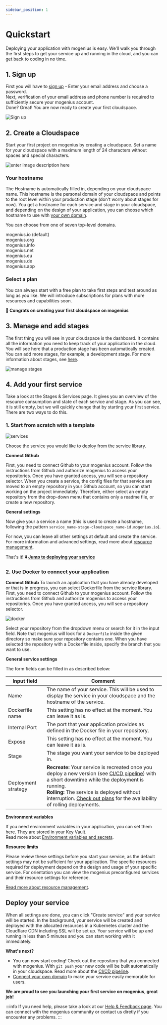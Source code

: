 ```yaml
---
sidebar_position: 1
---
```


# Quickstart
Deploying your application with mogenius is easy. We'll walk you through the first steps to get your service up and running in the cloud, and you can get back to coding in no time.

## 1. Sign up​
First you will have to [sign up](https://studio.mogenius.com/user/registration) - Enter your email address and choose a password.  
Next, verification of your email address and phone number is required to sufficiently secure your mogenius account.  
Done? Great! You are now ready to create your first cloudspace.

![Sign up](https://api.mogenius.com/file/id/7fbffa24-a76f-4ab4-9b67-671e841d089d)

## 2. Create a Cloudspace

Start your first project on mogenius by creating a cloudspace. Set a name for your cloudspace with a maximum length of 24 characters without spaces and special characters.

![enter image description here](https://api.mogenius.com/file/id/7ec47c7f-4dc0-4f5b-8a2f-b8345a369ae8)

### Your hostname

The Hostname is automatically filled in, depending on your cloudspace name. This hostname is the personal domain of your cloudspace and points to the root level within your production stage (don't worry about stages  for now). You get a hostname for each service and stage in your cloudspace, and depending on the design of your application, you can choose which hostname to use with [your own domain](./domains.md).

You can choose from one of seven top-level domains.

mogenius.io (default)  
mogenius.org  
mogenius.info  
mogenius.net  
mogenius.eu  
mogenius.de  
mogenius.app  

### Select a plan

You can always start with a free plan to take first steps and test around as long as you like. We will introduce subscriptions for plans with more resources and capabilities soon.

**🥳 Congrats on creating your first cloudspace on mogenius**

## 3. Manage and add stages

The first thing you will see in your cloudspace is the dashboard. It contains all the information you need to keep track of your application in the cloud. You will see here that a production stage has been automatically created. You can add more stages, for example, a development stage. For more information about stages, see [here](./../mogenius-platform/stages-and-services.md).

![manage stages](https://api.mogenius.com/file/id/31024a53-d670-43f8-b6fc-221cdf3c4083)

## 4. Add your first service

Take a look at the Stages & Services page. It gives you an overview of the resource consumption and state of each service and stage. As you can see, it is still empty, but we will quickly change that by starting your first service. There are two ways to do this.

### 1. Start from scratch with a template

![services](https://api.mogenius.com/file/id/1de8010c-b8fe-4fa7-9bf3-2b3790d3e8a9)

Choose the service you would like to deploy from the service library.

**Connect Github**

First, you need to connect Github to your mogenius account. Follow the instructions from Github and authorize mogenius to access your repositories. Once you have granted access, you will see a repository selector. When you create a service, the config files for that service are moved to an empty repository in your Github account, so you can start working on the project immediately. Therefore, either select an empty repository from the drop-down menu that contains only a readme file, or create a new repository.

**General settings**

Now give your a service a name (this is used to create a hostname, following the pattern `service_name-stage-cloudspace_name-id.mogenius.io`).

For now, you can leave all other settings at default and create the service. For more information and advanced settings, read more about [resource management](./../cloud-management/resource-management.md).

That's it!
**⬇️ [Jump to deploying your service](#deploy-your-service)**

### 2. Use Docker to connect your application

**Connect Github**
To launch an application that you have already developed or that is in progress, you can select Dockerfile from the service library. First, you need to connect Github to your mogenius account. Follow the instructions from Github and authorize mogenius to access your repositories. Once you have granted access, you will see a repository selector.

![docker](https://api.mogenius.com/file/id/0cc4af4e-3076-41a3-848f-8af961b15a12)

Select your repository from the dropdown menu or search for it in the input field. Note that mogenius will look for a `Dockerfile` inside the given directory so make sure your repository contains one. When you have selected the repository with a Dockerfile inside, specify the branch that you want to use.

**General service settings**

The form fields can be filled in as described below:  

| Input field | Comment |
|---|---|
|Name|The name of your service. This will be used to display the service in your cloudspace and the hostname of the service. |
|Dockerfile name| This setting has no effect at the moment. You can leave it as is.|
|Internal Port| The port that your application provides as defined in the Docker file in your repository. |
|Expose| This setting has no effect at the moment. You can leave it as is. |
|Stage| The stage you want your service to be deployed in. |
|Deployment strategy| **Recreate:** Your service is recreated once you deploy a new version (see [CI/CD pipeline](./../development/cicd-pipeline.md)) with a short downtime while the deployment is running.<br />**Rolling:** The service is deployed without interruption. [Check out plans](./../general/plans-pricing.md) for the availability of rolling deployments.|

**Environment variables**

If you need environment variables in your application, you can set them here. They are stored in your Key Vault.  
Read more about [Environment variables and secrets](../development/environment-variables-and-secrets.md).

**Resource limits**

Please review these settings before you start your service, as the default settings may not be sufficient for your application. The specific resources required for deployment depend on the design and usage of your specific service. For orientation you can view the mogenius preconfigured services and their resource settings for reference.

[Read more about resource management](./cloud-management/resource-management.md).

## Deploy your service

When all settings are done, you can click "Create service" and your service will be started. In the background, your service will be created and deployed with the allocated resources in a Kubernetes cluster and the Cloudflare CDN including SSL will be set up. Your service will be up and running in less than 5 minutes and you can start working with it immediately.

**What's next?**
- You can now start coding! Check out the repository that you connected with mogenius. With `git push` your new code will be built automatically in your cloudspace. Read more about the [CI/CD pipeline](../development/cicd-pipeline.md).
- [Connect your own domain](domains.md) to make your service easily memorable for users.

**We are proud to see you launching your first service on mogenius, great job!**

:::info
If you need help, please take a look at our [Help & Feedback page](../general/help-feedback.md). You can connect with the mogenius community or contact us diretly if you encounter any problems.
:::


